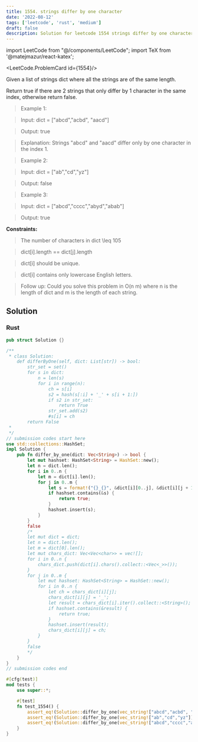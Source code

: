 ```yaml
---
title: 1554. strings differ by one character
date: '2022-08-12'
tags: ['leetcode', 'rust', 'medium']
draft: false
description: Solution for leetcode 1554 strings differ by one character
---
```

import LeetCode from "@/components/LeetCode";
import TeX from '@matejmazur/react-katex';

<LeetCode.ProblemCard id={1554}/>

Given a list of strings dict where all the strings are of the same length.



Return true if there are 2 strings that only differ by 1 character in the same index, otherwise return false.



 



 > Example 1:



 > Input: dict <TeX>=</TeX> ["abcd","acbd", "aacd"]

 > Output: true

 > Explanation: Strings "abcd" and "aacd" differ only by one character in the index 1.

 > Example 2:



 > Input: dict <TeX>=</TeX> ["ab","cd","yz"]

 > Output: false

 > Example 3:



 > Input: dict <TeX>=</TeX> ["abcd","cccc","abyd","abab"]

 > Output: true

 



**Constraints:**



 > The number of characters in dict <TeX>\leq</TeX> 105

 > dict[i].length <TeX>=</TeX><TeX>=</TeX> dict[j].length

 > dict[i] should be unique.

 > dict[i] contains only lowercase English letters.

 



 > Follow up: Could you solve this problem in O(n  m) where n is the length of dict and m is the length of each string.


## Solution
### Rust
```rust
pub struct Solution {}

/**
 * class Solution:
    def differByOne(self, dict: List[str]) -> bool:
        str_set = set()
        for s in dict:
            n = len(s)
            for i in range(n):
                ch = s[i]
                s2 = hash(s[:i] + '_' + s[i + 1:])
                if s2 in str_set:
                    return True
                str_set.add(s2)
                #s[i] = ch
        return False                
 * 
 */
// submission codes start here
use std::collections::HashSet;
impl Solution {
    pub fn differ_by_one(dict: Vec<String>) -> bool {
        let mut hashset: HashSet<String> = HashSet::new();
        let n = dict.len();
        for i in 0..n {
            let m = dict[i].len();
            for j in 0..m {
                let s = format!("{}_{}", &dict[i][0..j], &dict[i][j + 1..m]);
                if hashset.contains(&s) {
                    return true;
                }
                hashset.insert(s);
            }
        }
        false
        /*
        let mut dict = dict;
        let n = dict.len();
        let m = dict[0].len();
        let mut chars_dict: Vec<Vec<char>> = vec![];
        for i in 0..n {
            chars_dict.push(dict[i].chars().collect::<Vec<_>>());
        }
        for j in 0..m {
            let mut hashset: HashSet<String> = HashSet::new();
            for i in 0..n {
                let ch = chars_dict[i][j];
                chars_dict[i][j] = '_';
                let result = chars_dict[i].iter().collect::<String>();
                if hashset.contains(&result) {
                    return true;
                }
                hashset.insert(result);
                chars_dict[i][j] = ch;
            }
        }
        false
        */
    }
}
// submission codes end

#[cfg(test)]
mod tests {
    use super::*;

    #[test]
    fn test_1554() {
        assert_eq!(Solution::differ_by_one(vec_string!["abcd","acbd", "aacd"]), true);
        assert_eq!(Solution::differ_by_one(vec_string!["ab","cd","yz"]), false);
        assert_eq!(Solution::differ_by_one(vec_string!["abcd","cccc","abyd","abab"]), true);
    }
}

```
